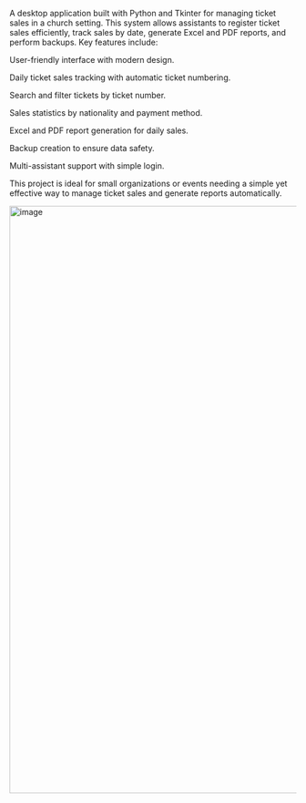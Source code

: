 A desktop application built with Python and Tkinter for managing ticket sales in a church setting. This system allows assistants to register ticket sales efficiently, track sales by date, generate Excel and PDF reports, and perform backups. Key features include:

User-friendly interface with modern design.

Daily ticket sales tracking with automatic ticket numbering.

Search and filter tickets by ticket number.

Sales statistics by nationality and payment method.

Excel and PDF report generation for daily sales.

Backup creation to ensure data safety.

Multi-assistant support with simple login.

This project is ideal for small organizations or events needing a simple yet effective way to manage ticket sales and generate reports automatically.

<img width="1919" height="1031" alt="image" src="https://github.com/user-attachments/assets/37e5a421-3f1d-4e48-b3d8-9173931d9230" />
